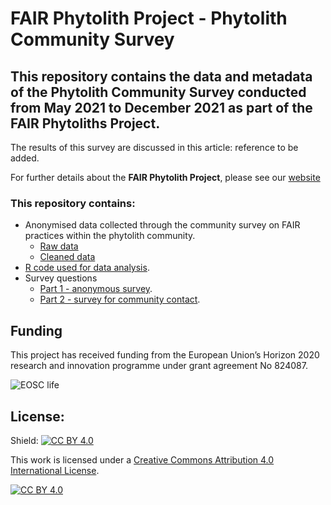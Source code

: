 # FAIR Phytolith Project - Phytolith Community Survey

## This repository contains the data and metadata of the Phytolith Community Survey conducted from May 2021 to December 2021 as part of the FAIR Phytoliths Project. 

The results of this survey are discussed in this article: reference to be added.

For further details about the **FAIR Phytolith Project**, please see our [website](https://open-phytoliths.github.io/FAIR-phytoliths/)

### This repository contains:
* Anonymised data collected through the community survey on FAIR practices within the phytolith community.
  * [Raw data](https://github.com/open-phytoliths/survey/blob/main/Survey-original.csv)
  * [Cleaned data](https://github.com/open-phytoliths/survey/blob/main/Survey-clean.csv)
* [R code used for data analysis](https://github.com/open-phytoliths/survey/blob/main/Survey-analysis.r).
* Survey questions
  * [Part 1 - anonymous survey](https://github.com/open-phytoliths/survey/blob/main/FAIR-Phytoliths-Community%20Survey_Part%201.pdf).
  * [Part 2 - survey for community contact]().  

## Funding

This project has received funding from the European Union’s Horizon 2020 research and innovation programme under grant agreement No 824087. 

![EOSC life](https://github.com/open-phytoliths/FAIR-phytoliths/blob/main/assets/images/eosc-life.jpg)


## License:
Shield: [![CC BY 4.0][cc-by-shield]][cc-by]

This work is licensed under a
[Creative Commons Attribution 4.0 International License][cc-by].

[![CC BY 4.0][cc-by-image]][cc-by]

[cc-by]: http://creativecommons.org/licenses/by/4.0/
[cc-by-image]: https://i.creativecommons.org/l/by/4.0/88x31.png
[cc-by-shield]: https://img.shields.io/badge/License-CC%20BY%204.0-lightgrey.svg

